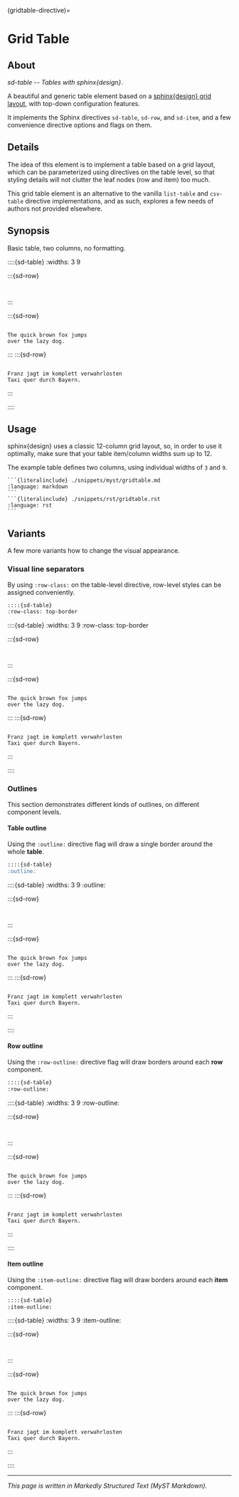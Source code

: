 (gridtable-directive)=

# Grid Table


## About

_sd-table -- Tables with sphinx{design}_.

A beautiful and generic table element based on a [sphinx{design} grid layout](inv:sd#grids),
with top-down configuration features.

It implements the Sphinx directives `sd-table`, `sd-row`, and `sd-item`,
and a few convenience directive options and flags on them.


## Details

The idea of this element is to implement a table based on a grid layout, which can
be parameterized using directives on the table level, so that styling details will
not clutter the leaf nodes (row and item) too much.

This grid table element is an alternative to the vanilla `list-table` and `csv-table`
directive implementations, and as such, explores a few needs of authors not provided
elsewhere.


## Synopsis

Basic table, two columns, no formatting.

::::{sd-table}
:widths: 3 9

:::{sd-row}
```{sd-item} **What**
```
```{sd-item} **Description**
```
:::

:::{sd-row}
```{sd-item} Fox
```
```{sd-item}
The quick brown fox jumps
over the lazy dog.
```
:::
:::{sd-row}
```{sd-item} Franz
```
```{sd-item}
Franz jagt im komplett verwahrlosten
Taxi quer durch Bayern.
```
:::

::::


## Usage

sphinx{design} uses a classic 12-column grid layout, so, in order to use
it optimally, make sure that your table item/column widths sum up to 12.

The example table defines two columns, using individual widths of `3` and `9`.

````{tab-set-code}
```{literalinclude} ./snippets/myst/gridtable.md
:language: markdown
```
```{literalinclude} ./snippets/rst/gridtable.rst
:language: rst
```
````


## Variants

A few more variants how to change the visual appearance.

### Visual line separators

By using `:row-class:` on the table-level directive, row-level styles can be
assigned conveniently.

```markdown
::::{sd-table}
:row-class: top-border
```

::::{sd-table}
:widths: 3 9
:row-class: top-border

:::{sd-row}
```{sd-item} **What**
```
```{sd-item} **Description**
```
:::

:::{sd-row}
```{sd-item} Fox
```
```{sd-item}
The quick brown fox jumps
over the lazy dog.
```
:::
:::{sd-row}
```{sd-item} Franz
```
```{sd-item}
Franz jagt im komplett verwahrlosten
Taxi quer durch Bayern.
```
:::

::::


### Outlines

This section demonstrates different kinds of outlines, on different component levels.

#### Table outline

Using the `:outline:` directive flag will draw a single border around the whole **table**.

```markdown
::::{sd-table}
:outline:
```

::::{sd-table}
:widths: 3 9
:outline:

:::{sd-row}
```{sd-item} **What**
```
```{sd-item} **Description**
```
:::

:::{sd-row}
```{sd-item} Fox
```
```{sd-item}
The quick brown fox jumps
over the lazy dog.
```
:::
:::{sd-row}
```{sd-item} Franz
```
```{sd-item}
Franz jagt im komplett verwahrlosten
Taxi quer durch Bayern.
```
:::

::::


#### Row outline

Using the `:row-outline:` directive flag will draw borders around each **row** component.

```markdown
::::{sd-table}
:row-outline:
```

::::{sd-table}
:widths: 3 9
:row-outline:

:::{sd-row}
```{sd-item} **What**
```
```{sd-item} **Description**
```
:::

:::{sd-row}
```{sd-item} Fox
```
```{sd-item}
The quick brown fox jumps
over the lazy dog.
```
:::
:::{sd-row}
```{sd-item} Franz
```
```{sd-item}
Franz jagt im komplett verwahrlosten
Taxi quer durch Bayern.
```
:::

::::


#### Item outline

Using the `:item-outline:` directive flag will draw borders around each **item** component.

```markdown
::::{sd-table}
:item-outline:
```

::::{sd-table}
:widths: 3 9
:item-outline:

:::{sd-row}
```{sd-item} **What**
```
```{sd-item} **Description**
```
:::

:::{sd-row}
```{sd-item} Fox
```
```{sd-item}
The quick brown fox jumps
over the lazy dog.
```
:::
:::{sd-row}
```{sd-item} Franz
```
```{sd-item}
Franz jagt im komplett verwahrlosten
Taxi quer durch Bayern.
```
:::

::::


---

_This page is written in Markedly Structured Text (MyST Markdown)._
